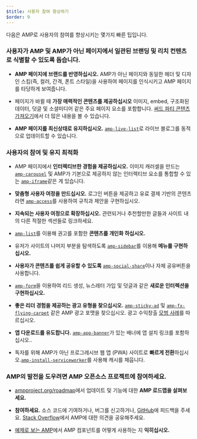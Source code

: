 ```yaml
---
$title: 사용자 참여 향상하기
$order: 9
---
```

다음은 AMP로 사용자의 참여를 향상시키는 몇가지 빠른 팁입니다.

### 사용자가 AMP 및 AMP가 아닌 페이지에서 일관된 브랜딩 및 리치 컨텐츠로 식별할 수 있도록 돕습니다.

- **AMP 페이지에 브랜드를 반영하십시오.** AMP가 아닌 페이지와 동일한 헤더 및 디자인 스킴(즉, 컬러, 간격, 폰트 스타일)을 사용하여 페이지를 인식시키고 AMP 페이지를 타당하게 보여줍니다.

- 페이지가 바뀔 때 **가장 매력적인 콘텐츠를 제공하십시오** 이미지, embed, 구조화된 데이터, 덧글 및 소셜미디어 같은 주요 페이지 요소를 포함합니다. [써드 파티 콘텐츠 가져오기](https://www.ampproject.org/ko/docs/guides/third_party_components)에서 더 많은 내용을 볼 수 있습니다.

- **AMP 페이지를 최신상태로 유지하십시오.** [`amp-live-list`](https://www.ampproject.org/docs/reference/components/amp-live-list)로 라이브 블로그를 동적으로 업데이트할 수 있습니다.

### 사용자의 참여 및 유지 최적화

- AMP 페이지에서 **인터렉티브한 경험을 제공하십시오.** 이미지 캐러셀을 만드는 [`amp-carousel`](https://www.ampproject.org/docs/reference/components/amp-carousel) 및 AMP가 기본으로 제공하지 않는 인터렉티브 요소를 통합할 수 있는 [`amp-iframe`](https://www.ampproject.org/docs/reference/components/amp-iframe)같은 게 있습니다.

- **맞춤형 사용자 여정을 만드십시오.** 로그인 버튼을 제공하고 유료 결제 기반의 콘텐츠라면 [`amp-access`](https://www.ampproject.org/docs/reference/components/amp-access)를 사용하여 규칙과 제안을 구현하십시오.

- **지속되는 사용자 여정으로 확장하십시오.** 관련되거나 추천할만한 글들과 사이트 내의 다른 적절한 섹션들로 링크하세요.

- [`amp-list`](https://www.ampproject.org/docs/reference/components/amp-list)를 이용해 권고를 포함한 **콘텐츠를 개인화 하십시오.**

- 유저가 사이트의 나머지 부분을 탐색하도록 [`amp-sidebar`](https://www.ampproject.org/docs/reference/components/amp-sidebar)를 이용해 **메뉴를 구현하십시오.**

- **사용자가 콘텐츠를 쉽게 공유할 수 있도록** [`amp-social-share`](https://www.ampproject.org/docs/reference/components/amp-social-share)이나 자체 공유버튼을 사용합니다.

- [`amp-form`](https://www.ampproject.org/docs/reference/components/amp-form)을 이용하여 리드 생성, 뉴스레터 가입 및 덧글과 같은 **새로운 인터렉션을 구현하십시오.**

- **좋은 리더 경험을 제공하는 광고 유형을 찾으십시오.** [`amp-sticky-ad`](https://www.ampproject.org/docs/reference/components/amp-sticky-ad) 및 [`amp-fx-flying-carpet`](https://www.ampproject.org/docs/reference/components/amp-fx-flying-carpet) 같은 AMP 광고 포맷을 찾으십시오. 광고 수익창출 [모범 사례](/ko/docs/guides/ads/ads_tips.html)를 따르십시오.

- **앱 다운로드를 유도합니다.**
[`amp-app-banner`](https://www.ampproject.org/docs/reference/components/amp-app-banner)가 있는 배너에 앱 설치 링크를 포함하십시오..

- 독자를 위해 AMP가 아닌 프로그레시브 웹 앱 (PWA) 사이트로 **빠르게 전환**하십시오.[`amp-install-serviceworker`](https://www.ampproject.org/docs/reference/components/amp-install-serviceworker)를 사용해 캐시를 채웁니다.

### AMP의 발전을 도우려면 AMP 오픈소스 프로젝트에 참여하세요.

- [ampproject.org/roadmap](https://www.ampproject.org/roadmap)에서 업데이트 및 기능에 대한 **AMP 로드맵을 살펴보세요.**

- **참여하세요.** 소스 코드에 기여하거나, 버그를 신고하거나, [GitHub](https://github.com/ampproject/amphtml/blob/master/CONTRIBUTING.md)에 피드백을 주세요. [Stack Overflow](https://stackoverflow.com/questions/tagged/amp-html)에서 AMP에 대한 의견을 공유해주세요.

- [예제로 보는 AMP](https://ampbyexample.com/)에서 AMP 컴포넌트를 어떻게 사용하는 지 **익히십시오.**
